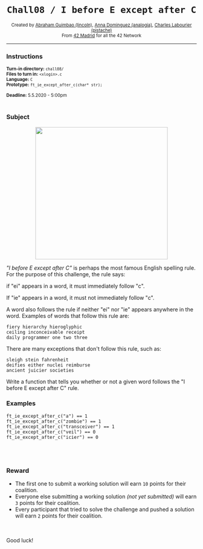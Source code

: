<h1 align="center"><code>Chall08 / I before E except after C</code></h1>

<div align="center">
  <sub>Created by <a href="https://github.com/abguimba">Abraham Guimbao (lincoln)</a>, <a href="https://github.com/vesta-nna">Anna Dominguez (analogia)</a>, <a href="https://github.com/clafoutis42">Charles Labourier (pistache)</a></sub>
</div>
<div align="center">
  <sub>From <a href="https://42madrid.com">42 Madrid</a> for all the 42 Network</sub>
</div>

---

### Instructions
<sub>**Turn-in directory:** `chall08/`</sub><br />
<sub>**Files to turn in:** `<xlogin>.c`</sub><br />
<sub>**Language:** `C`</sub><br />
<sub>**Prototype:** `ft_ie_except_after_c(char* str);`</sub>

<sub>**Deadline:** 5.5.2020 - 5:00pm</sub>
<br /><br />

### Subject

<p align="center">
  <img height="350" src="https://www.linguahouse.com/linguafiles/md5/b8ec1cd0454c5017664198f8202cf268">
</p>

_"I before E except after C"_ is perhaps the most famous English spelling rule. For the purpose of this challenge, the rule says:

if "ei" appears in a word, it must immediately follow "c".

If "ie" appears in a word, it must not immediately follow "c".

A word also follows the rule if neither "ei" nor "ie" appears anywhere in the word. Examples of words that follow this rule are:

```
fiery hierarchy hieroglyphic
ceiling inconceivable receipt
daily programmer one two three
```

There are many exceptions that don't follow this rule, such as:

```
sleigh stein fahrenheit
deifies either nuclei reimburse
ancient juicier societies
```

Write a function that tells you whether or not a given word follows the "I before E except after C" rule.

### Examples

```
ft_ie_except_after_c("a") == 1
ft_ie_except_after_c("zombie") == 1
ft_ie_except_after_c("transceiver") == 1
ft_ie_except_after_c("veil") == 0
ft_ie_except_after_c("icier") == 0
```
<br /><br />
### Reward

 - The first one to submit a working solution will earn `10` points for their coalition.
 - Everyone else submitting a working solution *(not yet submitted)* will earn `3` points for their coalition.
 - Every participant that tried to solve the challenge and pushed a solution will earn `2` points for their coalition.
 
<br /><br />
Good luck!
<br />

